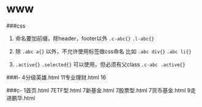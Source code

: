 # www

###css

1. 命名要加前缀，除header，footer以外
`.c-abc{}` 
`.l-abc{}`

2. 除 `.abc a{}` 以外，不允许使用标签做css命名 比如 `.abc div{}` `.abc li{}`

3.  `.active{}` `.selected{}` 可以使用，但必须有父class `.c-abc .active{}` 


###l-
4分级英雄.html
11专业理财.html
16

###c-
1首页.html
7ETF型.html
7新基金.html
7股票型.html
7货币基金.html
9走进鹏华.html